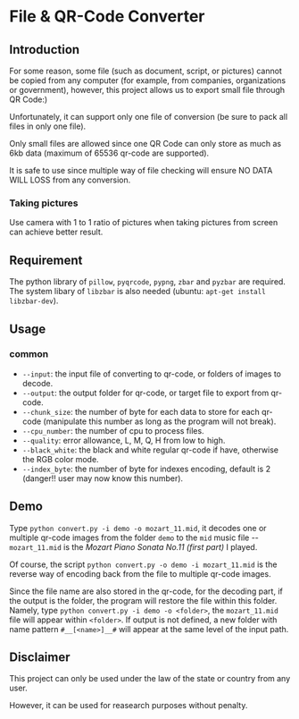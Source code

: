 # File & QR-Code Converter
## Introduction
For some reason, some file (such as document, script, or pictures) cannot be copied from any computer (for example, from companies, organizations or government), however, this project allows us to export small file through QR Code:)

Unfortunately, it can support only one file of conversion (be sure to pack all files in only one file). 

Only small files are allowed since one QR Code can only store as much as 6kb data (maximum of 65536 qr-code are supported).

It is safe to use since multiple way of file checking will ensure NO DATA WILL LOSS from any conversion.
### Taking pictures
Use camera with 1 to 1 ratio of pictures when taking pictures from screen can achieve better result.
## Requirement
The python library of `pillow`, `pyqrcode`, `pypng`, `zbar` and `pyzbar` are required.
The system libary of `libzbar` is also needed (ubuntu: `apt-get install libzbar-dev`).
## Usage
### common
* `--input`: the input file of converting to qr-code, or folders of images to decode.
* `--output`: the output folder for qr-code, or target file to export from qr-code.
* `--chunk_size`: the number of byte for each data to store for each qr-code (manipulate this number as long as the program will not break).
* `--cpu_number`: the number of cpu to process files.
* `--quality`: error allowance, L, M, Q, H from low to high.
* `--black_white`: the black and white regular qr-code if have, otherwise the RGB color mode.
* `--index_byte`: the number of byte for indexes encoding, default is 2 (danger!! user may now know this number).
## Demo
Type `python convert.py -i demo -o mozart_11.mid`, it decodes one or multiple qr-code images from the folder `demo` to the `mid` music file -- `mozart_11.mid` is the *Mozart Piano Sonata No.11 (first part)* I played.

Of course, the script `python convert.py -o demo -i mozart_11.mid` is the reverse way of encoding back from the file to multiple qr-code images.

Since the file name are also stored in the qr-code, for the decoding part, if the output is the folder, the program will restore the file within this folder. Namely, type `python convert.py -i demo -o <folder>`, the `mozart_11.mid` file will appear within `<folder>`. If output is not defined, a new folder with name pattern `#__[<name>]__#` will appear at the same level of the input path.
## Disclaimer
This project can only be used under the law of the state or country from any user.

However, it can be used for reasearch purposes without penalty.
